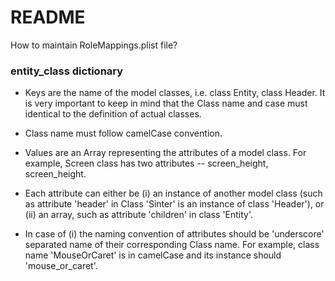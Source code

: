 # README #

How to maintain RoleMappings.plist file?

### entity_class dictionary ###

* Keys are the name of the model classes, i.e. class Entity, class Header. It is very important to keep in mind that the Class name and case must identical to the definition of actual classes.

* Class name must follow camelCase convention. 

* Values are an Array representing the attributes of a model class. For example, Screen class has two attributes -- screen_height, screen_height.

* Each attribute can either be (i) an instance of another model class (such as attribute 'header' in Class 'Sinter' is an instance of class 'Header'), or (ii) an array, such as attribute 'children' in class 'Entity'.

* In case of (i) the naming convention of attributes should be 'underscore' separated name of their corresponding Class name. For example, class name 'MouseOrCaret' is in camelCase and its instance should 'mouse_or_caret'.